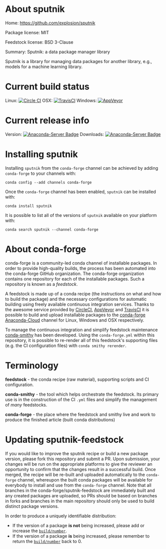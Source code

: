 About sputnik
=============

Home: https://github.com/explosion/sputnik

Package license: MIT

Feedstock license: BSD 3-Clause

Summary: Sputnik: a data package manager library

Sputnik is a library for managing data packages for another library, e.g.,
models for a machine learning library.


Current build status
====================

Linux: [![Circle CI](https://circleci.com/gh/conda-forge/sputnik-feedstock.svg?style=shield)](https://circleci.com/gh/conda-forge/sputnik-feedstock)
OSX: [![TravisCI](https://travis-ci.org/conda-forge/sputnik-feedstock.svg?branch=master)](https://travis-ci.org/conda-forge/sputnik-feedstock)
Windows: [![AppVeyor](https://ci.appveyor.com/api/projects/status/github/conda-forge/sputnik-feedstock?svg=True)](https://ci.appveyor.com/project/conda-forge/sputnik-feedstock/branch/master)

Current release info
====================
Version: [![Anaconda-Server Badge](https://anaconda.org/conda-forge/sputnik/badges/version.svg)](https://anaconda.org/conda-forge/sputnik)
Downloads: [![Anaconda-Server Badge](https://anaconda.org/conda-forge/sputnik/badges/downloads.svg)](https://anaconda.org/conda-forge/sputnik)

Installing sputnik
==================

Installing `sputnik` from the `conda-forge` channel can be achieved by adding `conda-forge` to your channels with:

```
conda config --add channels conda-forge
```

Once the `conda-forge` channel has been enabled, `sputnik` can be installed with:

```
conda install sputnik
```

It is possible to list all of the versions of `sputnik` available on your platform with:

```
conda search sputnik --channel conda-forge
```


About conda-forge
=================

conda-forge is a community-led conda channel of installable packages.
In order to provide high-quality builds, the process has been automated into the
conda-forge GitHub organization. The conda-forge organization contains one repository
for each of the installable packages. Such a repository is known as a *feedstock*.

A feedstock is made up of a conda recipe (the instructions on what and how to build
the package) and the necessary configurations for automatic building using freely
available continuous integration services. Thanks to the awesome service provided by
[CircleCI](https://circleci.com/), [AppVeyor](http://www.appveyor.com/)
and [TravisCI](https://travis-ci.org/) it is possible to build and upload installable
packages to the [conda-forge](https://anaconda.org/conda-forge)
[Anaconda-Cloud](http://docs.anaconda.org/) channel for Linux, Windows and OSX respectively.

To manage the continuous integration and simplify feedstock maintenance
[conda-smithy](http://github.com/conda-forge/conda-smithy) has been developed.
Using the ``conda-forge.yml`` within this repository, it is possible to re-render all of
this feedstock's supporting files (e.g. the CI configuration files) with ``conda smithy rerender``.


Terminology
===========

**feedstock** - the conda recipe (raw material), supporting scripts and CI configuration.

**conda-smithy** - the tool which helps orchestrate the feedstock.
                   Its primary use is in the construction of the CI ``.yml`` files
                   and simplify the management of *many* feedstocks.

**conda-forge** - the place where the feedstock and smithy live and work to
                  produce the finished article (built conda distributions)


Updating sputnik-feedstock
==========================

If you would like to improve the sputnik recipe or build a new
package version, please fork this repository and submit a PR. Upon submission,
your changes will be run on the appropriate platforms to give the reviewer an
opportunity to confirm that the changes result in a successful build. Once
merged, the recipe will be re-built and uploaded automatically to the
`conda-forge` channel, whereupon the built conda packages will be available for
everybody to install and use from the `conda-forge` channel.
Note that all branches in the conda-forge/sputnik-feedstock are
immediately built and any created packages are uploaded, so PRs should be based
on branches in forks and branches in the main repository should only be used to
build distinct package versions.

In order to produce a uniquely identifiable distribution:
 * If the version of a package **is not** being increased, please add or increase
   the [``build/number``](http://conda.pydata.org/docs/building/meta-yaml.html#build-number-and-string).
 * If the version of a package **is** being increased, please remember to return
   the [``build/number``](http://conda.pydata.org/docs/building/meta-yaml.html#build-number-and-string)
   back to 0.
